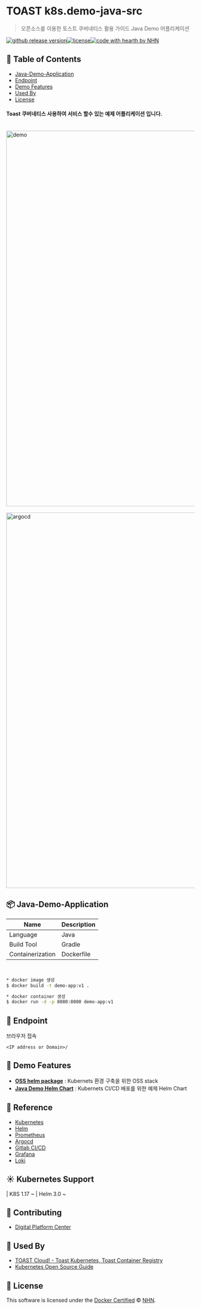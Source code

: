 # TOAST k8s.demo-java-src

> 오픈소스를 이용한 토스트 쿠버네티스 활용 가이드
> Java Demo 어플리케이션 

[![github release version](https://img.shields.io/github/v/release/nhn/tui.editor.svg?include_prereleases)](https://github.com/nhn/tui.editor/releases/latest)[![license](https://img.shields.io/github/license/nhn/tui.editor.svg)](https://github.com/nhn/tui.editor/blob/master/LICENSE)[![code with hearth by NHN](https://img.shields.io/badge/%3C%2F%3E%20with%20%E2%99%A5%20by-NHN-ff1414.svg)](https://github.com/nhn)

## 🚩 Table of Contents

- [Java-Demo-Application](#-java-demo-application)
- [Endpoint](#-endpoint)
- [Demo Features](#-demo-features)
- [Used By](#-used-by)
- [License](#-license)

#### Toast 쿠버네티스 사용하여 서비스 할수 있는 예제 어플리케이션 입니다.

</br>

<img src="https://api-storage.cloud.toast.com/v1/AUTH_1d1d69bb458e4b73b57f25ad339f5067/k8s-guide/screen9.png" alt="demo" width="1000" />
</br>
</br>
<img src="https://api-storage.cloud.toast.com/v1/AUTH_1d1d69bb458e4b73b57f25ad339f5067/k8s-guide/screen10.png" alt="argocd" width="1000" />


## 📦 Java-Demo-Application

| Name | Description |
| --- | --- |
| Language | Java |
| Build Tool | Gradle |
| Containerization | Dockerfile |

</br>

``` sh
* docker image 생성
$ docker build -t demo-app:v1 .

* docker container 생성
$ docker run -d -p 8080:8080 demo-app:v1
```


## 🎨 Endpoint

브라우저 접속


```
<IP address or Domain>/
```

## 🎨 Demo Features

* [**OSS helm package**](https://github.com/nhn/k8s.oss-helm-packages) : Kubernets 환경 구축을 위한 OSS stack
* [**Java Demo Helm Chart**](https://github.com/nhn/k8s.demo-helm-chart) : Kubernets CI/CD 배포를 위한 예제 Helm Chart 


## 🐾 Reference

* [Kubernetes](https://kubernetes.io/)
* [Helm](https://helm.sh/)
* [Prometheus](https://prometheus.io/)
* [Argocd](https://argoproj.github.io/)
* [Gitlab CI/CD](https://docs.gitlab.com/ee/ci/)
* [Grafana](https://grafana.com/)
* [Loki](https://grafana.com/oss/loki/)


## ☀️ Kubernetes Support

| K8S 1.17 ~ | Helm 3.0 ~

## 💬 Contributing

* [Digital Platform Center](https://toast.com)

## 🚀 Used By

* [TOAST Cloud! - Toast Kubernetes, Toast Container Registry](https://toast.com)
* [Kubernetes Open Source Guide](https://toast.com)


## 📜 License

This software is licensed under the [Docker Certified](https://hub.docker.com) © [NHN](https://github.com/nhn).